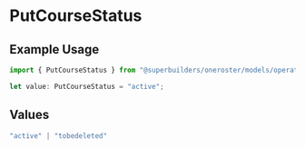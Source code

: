 # PutCourseStatus

## Example Usage

```typescript
import { PutCourseStatus } from "@superbuilders/oneroster/models/operations";

let value: PutCourseStatus = "active";
```

## Values

```typescript
"active" | "tobedeleted"
```